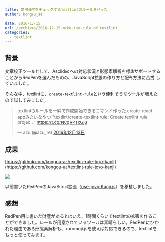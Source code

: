 ```yaml
---
title: 常用漢字をチェックするtextlintのルールを作った
author: kongou_ae
date: 2016-12-15
url: /archives/2016-12-15-make-the-rule-of-textlint
categories:
  - textlint
---
```


## 背景



文章校正ツールとして、Asciidocへの対応状況と形態素解析を標準サポートすることからRedPenを選んだものの、JavaScript拡張の作り方と配布方法に苦労
していました。

そんな中、textlintに、`create-textlint-rule`という便利そうなツールが増えたので試してみました。

<blockquote class="twitter-tweet" data-lang="ja"><p lang="ja" dir="ltr">textlintのルールを一瞬で作成開始できるコマンド作った create-react-appみたいなやつ &quot;textlint/create-textlint-rule: Create textlint rule projec…&quot; <a href="https://t.co/NCqRPTxGj8">https://t.co/NCqRPTxGj8</a></p>&mdash; azu (@azu_re) <a href="https://twitter.com/azu_re/status/808675156495253505">2016年12月13日</a></blockquote>
<script async src="//platform.twitter.com/widgets.js" charset="utf-8"></script>

## 成果

[https://github.com/kongou-ae/textlint-rule-joyo-kanji](https://github.com/kongou-ae/textlint-rule-joyo-kanji)

![](https://aimless.jp/blog/images/2016-12-15-001.png)

以前書いたRedPenのJavaScript拡張（[use-joyo-Kanji.js](https://github.com/kongou-ae/redpen-validator/blob/master/use-joyo-Kanji.js)）を移植しました。

## 感想

RedPen用に書いた財産があるとはいえ、1時間くらいでtextlintの拡張を作ることができました。レールが用意されているツールは素晴らしい。RedPenにひかれた理由である形態素解析も、kuromoji.jsを使えば対応できるので、textlintをもっと使ってみます。
